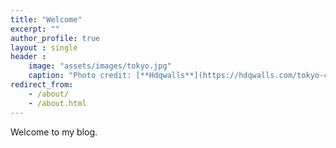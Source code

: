 ```yaml
---
title: "Welcome"
excerpt: ""
author_profile: true
layout : single
header :
    image: "assets/images/tokyo.jpg"
    caption: "Photo credit: [**Hdqwalls**](https://hdqwalls.com/tokyo-cityscape-anime-4k-wallpaper)"
redirect_from: 
    - /about/
    - /about.html
---
```


Welcome to my blog. 

